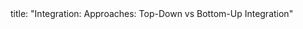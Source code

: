 <frontmatter>
title: "Integration: Approaches: Top-Down vs Bottom-Up Integration"
</frontmatter>

<include src="index-body.md" boilerplate />
